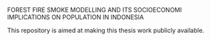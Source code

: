 FOREST FIRE SMOKE MODELLING AND ITS SOCIOECONOMI IMPLICATIONS ON POPULATION IN INDONESIA


This repository is aimed at making this thesis work publicly available. 
